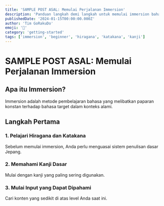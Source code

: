 ```yaml
---
title: 'SAMPLE POST ASAL: Memulai Perjalanan Immersion'
description: 'Panduan langkah demi langkah untuk memulai immersion bahasa Jepang dari nol.'
publishedDate: '2024-01-15T00:00:00.000Z'
author: 'Tim GoRakuDo'
emoji: '🚀'
category: 'getting-started'
tags: ['immersion', 'beginner', 'hiragana', 'katakana', 'kanji']
---
```


# SAMPLE POST ASAL: Memulai Perjalanan Immersion

## Apa itu Immersion?

Immersion adalah metode pembelajaran bahasa yang melibatkan paparan konstan terhadap bahasa target dalam konteks alami.

## Langkah Pertama

### 1. Pelajari Hiragana dan Katakana

Sebelum memulai immersion, Anda perlu menguasai sistem penulisan dasar Jepang.

### 2. Memahami Kanji Dasar

Mulai dengan kanji yang paling sering digunakan.

### 3. Mulai Input yang Dapat Dipahami

Cari konten yang sedikit di atas level Anda saat ini.

